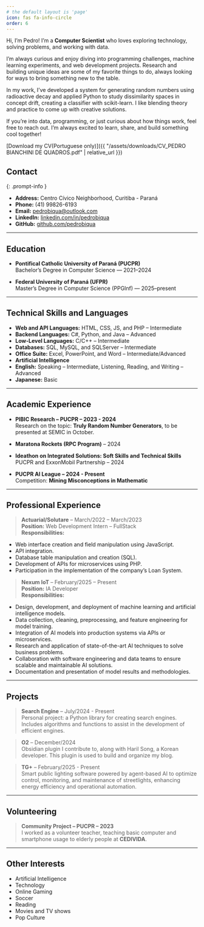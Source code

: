 ```yaml
---
# the default layout is 'page'
icon: fas fa-info-circle
order: 6
---
```


Hi, I’m Pedro! I’m a **Computer Scientist** who loves exploring technology, solving problems, and working with data.

I’m always curious and enjoy diving into programming challenges, machine learning experiments, and web development projects. Research and building unique ideas are some of my favorite things to do, always looking for ways to bring something new to the table.

In my work, I’ve developed a system for generating random numbers using radioactive decay and applied Python to study dissimilarity spaces in concept drift, creating a classifier with scikit-learn. I like blending theory and practice to come up with creative solutions.

If you’re into data, programming, or just curious about how things work, feel free to reach out. I’m always excited to learn, share, and build something cool together!

[Download my CV(Portuguese only)]({{ "/assets/downloads/CV_PEDRO BIANCHINI DE QUADROS.pdf" | relative_url }})

## Contact
{: .prompt-info }
- **Address:** Centro Cívico Neighborhood, Curitiba - Paraná
- **Phone:** (41) 99826-6193
- **Email:** [pedrobiqua@outlook.com](mailto:pedrobiqua@outlook.com)
- **LinkedIn:** [linkedin.com/in/pedrobiqua](https://linkedin.com/in/pedrobiqua)
- **GitHub:** [github.com/pedrobiqua](https://github.com/pedrobiqua)

---

## Education
- **Pontifical Catholic University of Paraná (PUCPR)** <br>
Bachelor’s Degree in Computer Science — 2021–2024

- **Federal University of Paraná (UFPR)** <br>
Master’s Degree in Computer Science (PPGInf) — 2025–present

---

## Technical Skills and Languages
- **Web and API Languages:** HTML, CSS, JS, and PHP – Intermediate
- **Backend Languages:** C#, Python, and Java – Advanced
- **Low-Level Languages:** C/C++ – Intermediate
- **Databases:** SQL, MySQL, and SQLServer – Intermediate
- **Office Suite:** Excel, PowerPoint, and Word – Intermediate/Advanced
- **Artificial Intelligence**
- **English:** Speaking – Intermediate, Listening, Reading, and Writing – Advanced
- **Japanese:** Basic

---

## Academic Experience
- **PIBIC Research – PUCPR – 2023 - 2024** <br>
  Research on the topic: **Truly Random Number Generators**, to be presented at SEMIC in October.

- **Maratona Rockets (RPC Program)** – 2024

- **Ideathon on Integrated Solutions: Soft Skills and Technical Skills** <br>
  PUCPR and ExxonMobil Partnership – 2024

- **PUCPR AI League – 2024 - Present** <br>
  Competition: **Mining Misconceptions in Mathematic**

---

## Professional Experience
> **Actuarial/Solutare** – March/2022 – March/2023 <br>
**Position:** Web Development Intern – FullStack  <br>
**Responsibilities:**
- Web interface creation and field manipulation using JavaScript.
- API integration.
- Database table manipulation and creation (SQL).
- Development of APIs for microservices using PHP.
- Participation in the implementation of the company’s Loan System.

> **Nexum IoT** – February/2025 – Present <br>
**Position:** IA Developer  <br>
**Responsibilities:**
- Design, development, and deployment of machine learning and artificial intelligence models.
- Data collection, cleaning, preprocessing, and feature engineering for model training.
- Integration of AI models into production systems via APIs or microservices.
- Research and application of state-of-the-art AI techniques to solve business problems.
- Collaboration with software engineering and data teams to ensure scalable and maintainable AI solutions.
- Documentation and presentation of model results and methodologies.

---

## Projects
> **Search Engine** – July/2024 - Present  <br>
Personal project: a Python library for creating search engines. Includes algorithms and functions to assist in the development of efficient engines.

> **O2** – December/2024  <br>
Obsidian plugin I contribute to, along with Haril Song, a Korean developer. This plugin is used to build and organize my blog.

> **TG+** – February/2025 - Present  <br>
Smart public lighting software powered by agent-based AI to optimize control, monitoring, and maintenance of streetlights, enhancing energy efficiency and operational automation.


---

## Volunteering
> **Community Project – PUCPR – 2023**  <br>
I worked as a volunteer teacher, teaching basic computer and smartphone usage to elderly people at **CEDIVIDA**.

---

## Other Interests
- Artificial Intelligence
- Technology
- Online Gaming
- Soccer
- Reading
- Movies and TV shows
- Pop Culture
